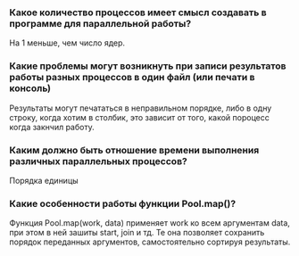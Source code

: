 ### Какое количество процессов имеет смысл создавать в программе для параллельной работы?
На 1 меньше, чем число ядер.
### Какие проблемы могут возникнуть при записи результатов работы разных процессов в один файл (или печати в консоль)
Результаты могут печататься в неправильном порядке, либо в одну строку, когда хотим в столбик, это зависит от того, какой пороцесс когда закнчил работу.
### Каким должно быть отношение времени выполнения различных параллельных процессов?
Порядка единицы
### Какие особенности работы функции Pool.map()?
Функция Pool.map(work, data) применяет work ко всем аргументам data, при этом в ней зашиты start, join и тд. Те она позволяет сохранить порядок переданных аргументов, самостоятельно сортируя результаты.
